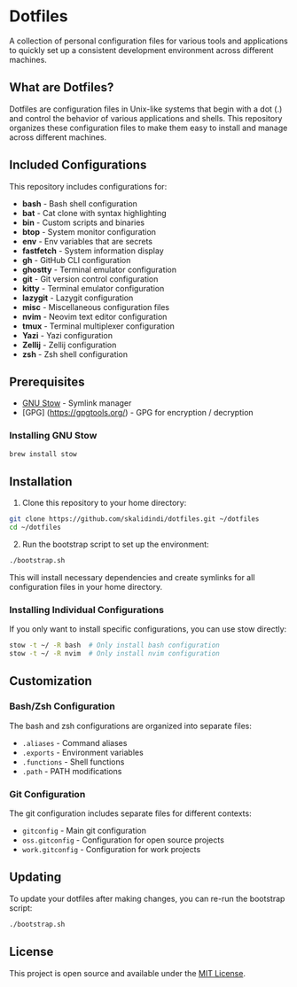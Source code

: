 # Dotfiles

A collection of personal configuration files for various tools and applications to quickly set up a consistent development environment across different machines.

## What are Dotfiles?

Dotfiles are configuration files in Unix-like systems that begin with a dot (.) and control the behavior of various applications and shells. This repository organizes these configuration files to make them easy to install and manage across different machines.

## Included Configurations

This repository includes configurations for:

- **bash** - Bash shell configuration
- **bat** - Cat clone with syntax highlighting
- **bin** - Custom scripts and binaries
- **btop** - System monitor configuration
- **env** - Env variables that are secrets
- **fastfetch** - System information display
- **gh** - GitHub CLI configuration
- **ghostty** - Terminal emulator configuration
- **git** - Git version control configuration
- **kitty** - Terminal emulator configuration
- **lazygit** - Lazygit configuration
- **misc** - Miscellaneous configuration files
- **nvim** - Neovim text editor configuration
- **tmux** - Terminal multiplexer configuration
- **Yazi** - Yazi configuration
- **Zellij** - Zellij configuration
- **zsh** - Zsh shell configuration

## Prerequisites

- [GNU Stow](https://www.gnu.org/software/stow/) - Symlink manager
- [GPG] (https://gpgtools.org/) - GPG for encryption / decryption

### Installing GNU Stow

```bash
brew install stow
```

## Installation

1. Clone this repository to your home directory:
```bash
git clone https://github.com/skalidindi/dotfiles.git ~/dotfiles
cd ~/dotfiles
```

2. Run the bootstrap script to set up the environment:
```bash
./bootstrap.sh
```

This will install necessary dependencies and create symlinks for all configuration files in your home directory.

### Installing Individual Configurations

If you only want to install specific configurations, you can use stow directly:

```bash
stow -t ~/ -R bash  # Only install bash configuration
stow -t ~/ -R nvim  # Only install nvim configuration
```

## Customization

### Bash/Zsh Configuration

The bash and zsh configurations are organized into separate files:
- `.aliases` - Command aliases
- `.exports` - Environment variables
- `.functions` - Shell functions
- `.path` - PATH modifications

### Git Configuration

The git configuration includes separate files for different contexts:
- `gitconfig` - Main git configuration
- `oss.gitconfig` - Configuration for open source projects
- `work.gitconfig` - Configuration for work projects

## Updating

To update your dotfiles after making changes, you can re-run the bootstrap script:

```bash
./bootstrap.sh
```

## License

This project is open source and available under the [MIT License](LICENSE).
